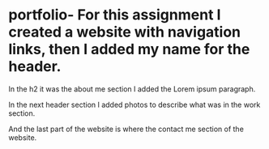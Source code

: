 # portfolio- For this assignment I created a website with navigation links, then I added my name for the header. 

In the h2 it was the about me section I added the Lorem ipsum paragraph.

In the next header section I added photos to describe what was in the work section.

And the last part of the website is where the contact me section of the website.
